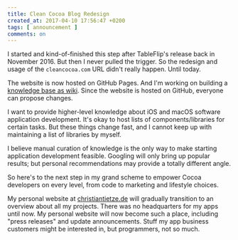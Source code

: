 ```yaml
---
title: Clean Cocoa Blog Redesign
created_at: 2017-04-10 17:56:47 +0200
tags: [ announcement ]
comments: on
---
```


I started and kind-of-finished this step after TableFlip's release back in November 2016. But then I never pulled the trigger. So the redesign and usage of the `cleancocoa.com` URL didn't really happen. Until today.

The website is now hosted on GitHub Pages. And I'm working on building a [knowledge base as wiki](/wiki/). Since the website is hosted on GitHub, everyone can propose changes.

I want to provide higher-level knowledge about iOS and macOS software application development. It's okay to host lists of components/libraries for certain tasks. But these things change fast, and I cannot keep up with maintaining a list of libraries by myself. 

I believe manual curation of knowledge is the only way to make starting application development feasible. Googling will only bring up popular results; but personal recommendations may provide a totally different angle.

So here's to the next step in my grand scheme to empower Cocoa developers on every level, from code to marketing and lifestyle choices.

My personal website at [christiantietze.de](http://christiantietze.de/) will gradually transition to an overview about all my projects. There was no headquarters for my apps until now. My personal website will now become such a place, including "press releases" and update announcements. Stuff my app business customers might be interested in, but programmers, not so much.
